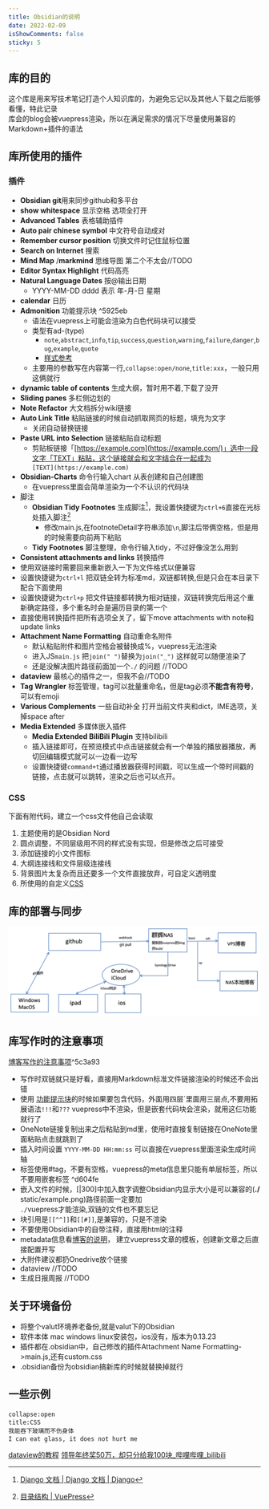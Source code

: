 ```yaml
---
title: Obsidian的说明  
date: 2022-02-09  
isShowComments: false
sticky: 5
---
```


##  库的目的
这个库是用来写技术笔记打造个人知识库的，为避免忘记以及其他人下载之后能够看懂，特此记录  
库会的blog会被vuepress渲染，所以在满足需求的情况下尽量使用兼容的Markdown+插件的语法
## 库所使用的插件
### 插件
- **Obsidian git**用来同步github和多平台
- **show whitespace** 显示空格 选项全打开
- **Advanced Tables** 表格辅助插件
- **Auto pair chinese symbol** 中文符号自动成对
- **Remember cursor position** 切换文件时记住鼠标位置
- **Search on Internet** 搜索
- **Mind Map** /**markmind** 思维导图 第二个不太会//TODO
- **Editor Syntax Highlight** 代码高亮
- **Natural Language Dates** 按@输出日期
  - YYYY-MM-DD dddd 表示 年-月-日 星期
- **calendar** 日历
- **Admonition** 功能提示块 ^5925eb
  - 语法在vuepress上可能会渲染为白色代码块可以接受
  - 类型有ad-(type)
    - `note`,`abstract`,`info`,`tip`,`success`,`question`,`warning`,`failure`,`danger`,`bug`,`example`,`quote`
    - [样式参考](https://squidfunk.github.io/mkdocs-material/reference/admonitions/#inline-blocks)
  - 主要用的参数写在内容第一行,`collapse:open/none`,`title:xxx`，一般只用这俩就行
- **dynamic table of contents** 生成大纲，暂时用不着,下载了没开
- **Sliding panes** 多栏侧边划的
- **Note Refactor** 大文档拆分wiki链接
- **Auto Link Title** 粘贴链接的时候自动抓取网页的标题，填充为文字
  - 关闭自动替换链接
- **Paste URL into Selection** 链接粘贴自动标题
  - 剪贴板链接「[https://example.com](https://example.com/)」选中一段文字「TEXT」粘贴，这个链接就会和文字结合在一起成为  
    `[TEXT](https://example.com)`
- **Obsidian-Charts** 命令行输入chart 从表创建和自己创建图
  - 在vuepress里面会简单渲染为一个不认识的代码块
- 脚注
  - **Obsidian Tidy Footnotes** 生成脚注[^1]，我设置快捷键为`ctrl+6`直接在光标处插入脚注[^2]
    - 修改main.js,在footnoteDetail字符串添加`\n`,脚注后带俩空格，但是用的时候需要向前两下粘贴
  - **Tidy Footnotes** 脚注整理，命令行输入tidy，不过好像没怎么用到
-  **Consistent attachments and links** 转换插件
  - 使用双链接时需要回来重新嵌入一下为文件格式以便兼容
  - 设置快捷键为`ctrl+l` 把双链全转为标准md，双链都转换,但是只会在本目录下配合下面使用
  - 设置快捷键为`ctrl+p` 把文件链接都转换为相对链接，双链转换完后用这个重新确定路径，多个重名时会是遍历目录的第一个
  - 直接使用转换插件把所有选项全关了，留下move attachments with note和update links
- **Attachment Name Formatting** 自动重命名附件
  - 默认粘贴附件和图片空格会被替换成%，vuepress无法渲染
  - 进入JS`main.js` 把`join(" ")`替换为`join("_")` 这样就可以随便渲染了
  - 还是没解决图片路径前面加一个`./` 的问题 //TODO
- **dataview** 最核心的插件之一，但我不会//TODO
- **Tag Wrangler** 标签管理，tag可以批量重命名，但是tag必须**不能含有符号**，可以有emoji
- **Various Complements** 一些自动补全 打开当前文件夹和dict，IME选项，关掉space after
- **Media Extended** 多媒体嵌入插件
  - **Media Extended BiliBili Plugin** 支持bilibili
  - 插入链接即可，在预览模式中点击链接就会有一个单独的播放器播放，再切回编辑模式就可以一边看一边写
  - 设置快捷键`command+t`通过播放器获得时间戳，可以生成一个带时间戳的链接，点击就可以跳转，渲染之后也可以点开。
### CSS
下面有附代码，建立一个css文件他自己会读取
1. 主题使用的是Obsidian Nord
2. 圆点调整，不同层级用不同的样式没有实现，但是修改之后可接受
3. 添加链接的小文件图标
4. 大纲连接线和文件层级连接线
5. 背景图片太复杂而且还要多一个文件直接放弃，可自定义透明度
6. 所使用的自定义[CSS](https://1drv.ms/u/s!Ave4mfYaItDJhMdWWLsPoUdrShE2lw?e=H3snSQ)
## 库的部署与同步
![|900](./static/Obsidian_images_1.png)
## 库写作时的注意事项
[博客写作的注意事项](./blogReadme.md#^255951)^5c3a93
- 写作时双链就只是好看，直接用Markdown标准文件链接渲染的时候还不会出错
- 使用 [功能提示块](#^5925eb)的时候如果要包含代码，外面用四层\`里面用三层点,不要用拓展语法`!!!`和`???` vuepress中不渲染，但是嵌套代码块会渲染，就用这仨功能就行了
- OneNote链接复制出来之后粘贴到md里，使用时直接复制链接在OneNote里面粘贴点击就跳到了
- 插入时间设置 `YYYY-MM-DD HH:mm:ss` 可以直接在vuepress里面渲染生成时间轴
- 标签使用\#tag，不要有空格，vuepress的meta信息里只能有单层标签，所以不要用嵌套标签 ^d604fe
- 嵌入文件的时候，[|300]中加入数字调整Obsidian内显示大小是可以兼容的(**./** static/example.png)路径前面一定要加  
  `./`vuepress才能渲染,双链的文件也不要忘记
- 块引用是`[[^^]]`和`[[#]]`,是兼容的，只是不渲染
- 不要使用Obsidian中的自带注释，直接用html的注释
- metadata信息看[博客的说明](./blogReadme.md#^18f313)， 建立vuepress文章的模板，创建新文章之后直接配置开写
- 大附件建议都扔Onedrive放个链接
- dataview //TODO
- 生成日报周报 //TODO
## 关于环境备份
- 将整个valut环境养老备份,就是valut下的Obsidian
- 软件本体 mac windows linux安装包，ios没有，版本为0.13.23
- 插件都在.obsidian中，自己修改的插件Attachment Name Formatting->main.js,还有custom.css
- .obsidian备份为obsidian搞新库的时候就替换掉就行
## 一些示例
````ad-note 
collapse:open
title:CSS
我能吞下玻璃而不伤身体  
I can eat glass, it does not hurt me
````
[dataview的教程](https://zhuanlan.zhihu.com/p/393550306)
[领导年终奖50万，却只分给我100块_哔哩哔哩_bilibili](https://www.bilibili.com/video/BV1eS4y1C7wu)


[^1]: [Django 文档 | Django 文档 | Django](https://docs.djangoproject.com/zh-hans/2.2/)  
[^2]: [目录结构 | VuePress](https://v1.vuepress.vuejs.org/zh/guide/directory-structure.html)  

